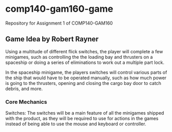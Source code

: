 # comp140-gam160-game
Repository for Assignment 1 of COMP140-GAM160

## Game Idea by Robert Rayner
Using a multitude of different flick switches, the player will complete a few minigames, such as controlling the the loading bay and thrusters on a spaceship or doing a series of eliminations to work out a multiple part lock.

In the spaceship minigame, the players switches will control various parts of the ship that would have to be operated manually, such as how much power is going to the thrusters, opening and closing the cargo bay door to catch debris, and more.


### Core Mechanics

Switches: <break>
The switches will be a main feature of all the minigames shipped with the product, as they will be required to use for actions in the games instead of being able to use the mouse and keyboard or controller. 

